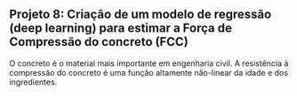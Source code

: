 
## Projeto 8: Criação de um modelo de regressão (deep learning) para estimar a Força de Compressão do concreto (FCC)

O concreto é o material mais importante em engenharia civil. A resistência à compressão do concreto é uma função altamente não-linear da idade e dos ingredientes.
